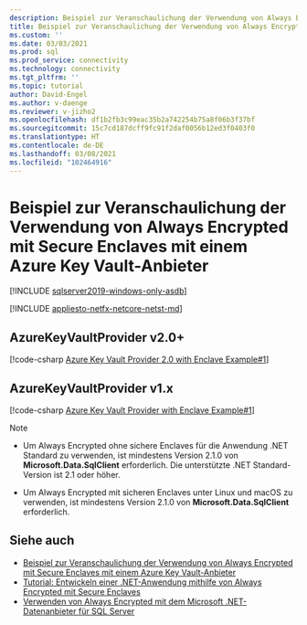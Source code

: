 ```yaml
---
description: Beispiel zur Veranschaulichung der Verwendung von Always Encrypted mit Secure Enclaves mit einem Azure Key Vault-Anbieter
title: Beispiel zur Veranschaulichung der Verwendung von Always Encrypted mit Secure Enclaves mit einem Azure Key Vault-Anbieter | Microsoft-Dokumentation
ms.custom: ''
ms.date: 03/03/2021
ms.prod: sql
ms.prod_service: connectivity
ms.technology: connectivity
ms.tgt_pltfrm: ''
ms.topic: tutorial
author: David-Engel
ms.author: v-daenge
ms.reviewer: v-jizho2
ms.openlocfilehash: df1b2fb3c99eac35b2a742254b75a8f06b3f37bf
ms.sourcegitcommit: 15c7cd187dcff9fc91f2daf0056b12ed3f0403f0
ms.translationtype: HT
ms.contentlocale: de-DE
ms.lasthandoff: 03/08/2021
ms.locfileid: "102464916"
---
```

# <a name="example-demonstrating-use-of-azure-key-vault-provider-with-always-encrypted-enabled-with-secure-enclaves"></a>Beispiel zur Veranschaulichung der Verwendung von Always Encrypted mit Secure Enclaves mit einem Azure Key Vault-Anbieter

[!INCLUDE [sqlserver2019-windows-only-asdb](../../../includes/applies-to-version/sqlserver2019-windows-only-asdb.md)]

[!INCLUDE [appliesto-netfx-netcore-netst-md](../../../includes/appliesto-netfx-netcore-netst-md.md)]

## <a name="azurekeyvaultprovider-v20"></a>AzureKeyVaultProvider v2.0+

[!code-csharp [Azure Key Vault Provider 2.0 with Enclave Example#1](~/../sqlclient/doc/samples/AzureKeyVaultProviderWithEnclaveProviderExample_2_0.cs#1)]

## <a name="azurekeyvaultprovider-v1x"></a>AzureKeyVaultProvider v1.x

[!code-csharp [Azure Key Vault Provider with Enclave Example#1](~/../sqlclient/doc/samples/AzureKeyVaultProviderWithEnclaveProviderExample.cs#1)]

> [!NOTE]
>
> - Um Always Encrypted ohne sichere Enclaves für die Anwendung .NET Standard zu verwenden, ist mindestens Version 2.1.0 von **Microsoft.Data.SqlClient** erforderlich. Die unterstützte .NET Standard-Version ist 2.1 oder höher.
>
> - Um Always Encrypted mit sicheren Enclaves unter Linux und macOS zu verwenden, ist mindestens Version 2.1.0 von **Microsoft.Data.SqlClient** erforderlich.

## <a name="see-also"></a>Siehe auch

- [Beispiel zur Veranschaulichung der Verwendung von Always Encrypted mit Secure Enclaves mit einem Azure Key Vault-Anbieter](azure-key-vault-example.md)
- [Tutorial: Entwickeln einer .NET-Anwendung mithilfe von Always Encrypted mit Secure Enclaves](tutorial-always-encrypted-enclaves-develop-net-apps.md)
- [Verwenden von Always Encrypted mit dem Microsoft .NET-Datenanbieter für SQL Server](sqlclient-support-always-encrypted.md)
